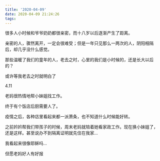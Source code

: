 ```yaml
---
title: '2020-04-09'
date: 2020-04-09 21:24:26
tags:
---
```


很多人小时候和爷爷奶奶都很亲密，而十八岁以后逐渐产生了距离。

亲密的人，骤然离开，一定会很难受；但是一年只见那么一两次的人，阴阳相隔后，却几乎没什么感觉。

那些温暖了我们的童年的人，老去之时，心里的我们是小时候的，还是长大以后的？

或许等我老去之时就明白了

4.11

老妈很热情地帮小妹姐找工作。

终于有个饭店后厨需要人了。

疫情之后，各种店里看起来都一派萧条，也不知道什么时候能好转。

之前妗妗帮我们带孩子的时候，周末老妈就陪着她看家政工作。现在换小妹姐了，还是这样。甚至说办不到隔离证明就先住在我家...

我看起来很像耶稣吗...

但愿老妈好人有好报


